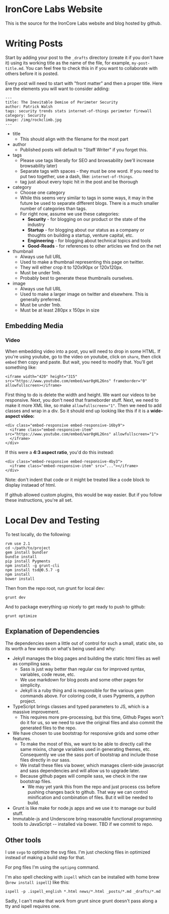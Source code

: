 # IronCore Labs Website

This is the source for the IronCore Labs website and blog hosted by github.

# Writing Posts

Start by adding your post to the `_drafts` directory (create it if you don't have it) using its working title as the name of the file, for example, `my-post-title.md`.  You can feel free to check this in if you want to collaborate with others before it is posted.

Every post will need to start with "front matter" and then a proper title.  Here are the elements you will want to consider adding:

    ---
    title: The Inevitable Demise of Perimeter Security
    author: Patrick Walsh
    tags: security trends stats internet-of-things perimeter firewall
    category: Security
    image: /img/rockclimb.jpg
    ---

* title
  * This should align with the filename for the most part
* author
  * Published posts will default to "Staff Writer" if you forget this.
* tags
  * Please use tags liberally for SEO and browsability (we'll increase browsability later)
  * Separate tags with spaces - they must be one word.  If you need to put two together, use a dash, like: `internet-of-things`.
  * tag just about every topic hit in the post and be thorough
* category
  * Choose one category
  * While this seems very similar to tags in some ways, it may in the future be used to separate different blogs.  There is a much smaller number of categories than tags.
  * For right now, assume we use these categories:
    * **Security** - for blogging on our product or the state of the industry
    * **Startup** - for blogging about our status as a company or thoughts on building a startup, venture capital, etc.
    * **Engineering** - for blogging about technical topics and tools
    * **Good-Reads** - for references to other articles we find on the net
* thumbnail
  * Always use full URL
  * Used to make a thumbnail representing this page on twitter.
  * They will either crop it to 120x90px or 120x120px.
  * Must be under 1mb.
  * Probably best to generate these thumbnails ourselves.
* image
  * Always use full URL
  * Used to make a larger image on twitter and elsewhere.  This is generally preferred.
  * Must be under 1mb.
  * Must be at least 280px x 150px in size

## Embedding Media

### Video

When embedding video into a post, you will need to drop in some HTML.  If you're using youtube, go to the video on youtube, click on `share`, then click `embed` then copy and paste.  But wait, you need to modify that.  You'll get something like:

    <iframe width="420" height="315" src="https://www.youtube.com/embed/war0gHL26ns" frameborder="0" allowfullscreen></iframe>

First thing to do is delete the width and height.  We want our videos to be responsive.  Next, you don't need that frameborder stuff.  Next, we need to make it more XML like, so make `allowfullscreen="1"`.  Then we need to add classes and wrap in a div.  So it should end up looking like this if it is a **wide-aspect video:**

    <div class="embed-responsive embed-responsive-16by9">
      <iframe class="embed-responsive-item" src="https://www.youtube.com/embed/war0gHL26ns" allowfullscreen="1">
      </iframe>
    </div>

If this were a **4:3 aspect ratio**, you'd do this instead:

    <div class="embed-responsive embed-responsive-4by3">
      <iframe class="embed-responsive-item" src="..."></iframe>
    </div>

Note: don't indent that code or it might be treated like a code block to display instaead of html.

If github allowed custom plugins, this would be way easier.  But if you follow these instructions, you're all set.

# Local Dev and Testing

To test locally, do the following:

    rvm use 2.1
    cd ~/path/to/project
    gem install bundler
    bundle install
    pip install Pygments
    npm install -g grunt-cli
    npm install tsd@0.5.7 -g
    npm install
    bower install

Then from the repo root, run grunt for local dev:

    grunt dev

And to package everything up nicely to get ready to push to github:

    grunt optimize

## Explanation of Dependencies

The dependencies seem a little out of control for such a small, static site, so its worth a few words on what's being used and why:

* Jekyll manages the blog pages and building the static html files as well as compiling sass.
  * Sass is just way better than regular css for improved syntax, variables, code reuse, etc.
  * We use markdown for blog posts and some other pages for simplicity.
  * Jekyll is a ruby thing and is responsible for the various gem commands above.  For coloring code, it uses Pygments, a python project.
* TypeScript brings classes and typed parameters to JS, which is a massive improvement.
  * This requires more pre-processing, but this time, Github Pages won't do it for us, so we need to save the original files and also commit the generated files to the repo.
* We have chosen to use bootstrap for responsive grids and some other features.
  * To make the most of this, we want to be able to directly call the same mixins, change variables used in generating themes, etc.  Consequently we use the sass port of bootstrap and include those files directly in our sass.
  * We install these files via bower, which manages client-side javascript and sass dependencies and will allow us to upgrade later.
  * Because github pages will compile sass, we check in the raw bootstrap files.
      * We may yet yank this from the repo and just process css before pushing changes back to github.  That way we can control minification and combination of files.  But it will be needed to build.
* Grunt is like make for node.js apps and we use it to manage our build stuff.
* Immutable-js and Underscore bring reasonable functional programming tools to JavaScript -- installed via bower.  TBD if we commit to repo.

## Other tools

I use `svgo` to optimize the svg files.  I'm just checking files in optimized instead of making a build step for that.

For png files I'm using the `optipng` command.

I'm also spell checking with `ispell` which can be installed with home brew (`brew install ispell`) like this:

    ispell -p .ispell_english *.html news/*.html _posts/*.md _drafts/*.md

Sadly, I can't make that work from grunt since grunt doesn't pass along a tty and ispell requires one.
